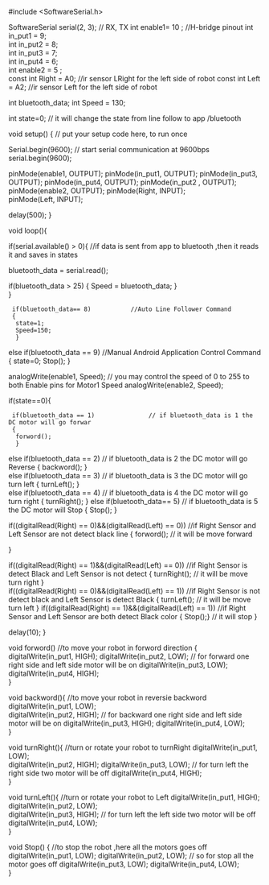 #include <SoftwareSerial.h>

SoftwareSerial serial(2, 3);                  // RX, TX
int enable1= 10 ;                       //H-bridge pinout
int in_put1 = 9;                     
int  in_put2 = 8;                     
int in_put3 = 7;                    
int in_put4 = 6;                    
int enable2 = 5 ;                    
const int Right = A0;                  //ir sensor LRight for the left side of robot
const int Left = A2;                 //ir sensor Left for the left side of robot

int bluetooth_data;
int Speed = 130;  

int state=0;                                // it will change the state from line follow to app /bluetooth


void setup()
{                                               // put your setup code here, to run once

Serial.begin(9600);                       // start serial communication at 9600bps
serial.begin(9600); 

pinMode(enable1, OUTPUT); 
pinMode(in_put1, OUTPUT); 
pinMode(in_put3, OUTPUT); 
pinMode(in_put4, OUTPUT); 
pinMode(in_put2 , OUTPUT); 
pinMode(enable2, OUTPUT); 
pinMode(Right, INPUT);  
pinMode(Left, INPUT); 


delay(500);
}


void loop(){  
  
if(serial.available() > 0){            //if  data is sent from app to bluetooth ,then it reads it and saves in states     

bluetooth_data = serial.read();      

if(bluetooth_data > 25)
{
  Speed = bluetooth_data;
  }      
}

     if(bluetooth_data== 8)           //Auto Line Follower Command
     {
      state=1; 
      Speed=150;
      }   
else if(bluetooth_data == 9)         //Manual Android Application Control Command
{
  state=0; 
  Stop();
  }    

analogWrite(enable1, Speed);             // you may control the speed of  0 to 255 to both  Enable pins for Motor1 Speed 
analogWrite(enable2, Speed); 

if(state==0){     

     if(bluetooth_data == 1)               // if bluetooth_data is 1 the DC motor will go forwar
     {
      forword();
      }  
else if(bluetooth_data == 2)              // if bluetooth_data is 2 the DC motor will go Reverse
{
  backword();
  }  
else if(bluetooth_data == 3)             // if bluetooth_data is 3 the DC motor will go turn left
{
  turnLeft();
  }  
else if(bluetooth_data == 4)            // if bluetooth_data is 4 the DC motor will go turn right
{
  turnRight();
  } 
else if(bluetooth_data== 5)             // if bluetooth_data is 5 the DC motor will  Stop
{
  Stop(); 
  }     
   
if((digitalRead(Right) == 0)&&(digitalRead(Left) == 0))     //if Right Sensor and Left Sensor are not detect black line
{
  forword();                                                     // it will be move forward
  
  } 


if((digitalRead(Right) == 1)&&(digitalRead(Left) == 0))     //if Right Sensor is detect Black and Left Sensor is not detect
{
  turnRight();                                                       // it will be move turn right
  }  
if((digitalRead(Right) == 0)&&(digitalRead(Left) == 1))    //if Right Sensor is not detect black and Left Sensor is detect Black 
{
  turnLeft();                                                        // it will be move turn left
  } 
if((digitalRead(Right) == 1)&&(digitalRead(Left) == 1))    //if Right Sensor and Left Sensor are both detect Black color 
{
  Stop();}                                                           // it will stop
} 

delay(10);
}

void forword()                 //to move your robot in forword direction
{ 
digitalWrite(in_put1, HIGH); 
digitalWrite(in_put2, LOW);    // for forward one right side  and left side motor will be on 
digitalWrite(in_put3, LOW);  
digitalWrite(in_put4, HIGH);  
}

void backword(){               //to move your robot in reversie backword
digitalWrite(in_put1, LOW);  
digitalWrite(in_put2, HIGH);       // for backward one right side  and left side motor will be on 
digitalWrite(in_put3, HIGH); 
digitalWrite(in_put4, LOW);  
}

void turnRight(){             //turn or rotate your robot to turnRight
digitalWrite(in_put1, LOW);  
digitalWrite(in_put2, HIGH); 
digitalWrite(in_put3, LOW);  // for turn left the right side two motor will be off 
digitalWrite(in_put4, HIGH);  
}

void turnLeft(){               //turn or rotate your robot to Left
digitalWrite(in_put1, HIGH); 
digitalWrite(in_put2, LOW);   
digitalWrite(in_put3, HIGH);  // for turn left the left side two motor will be off 
digitalWrite(in_put4, LOW);  
}

void Stop()
{                             //to stop the robot ,here all the motors goes off 
digitalWrite(in_put1, LOW); 
digitalWrite(in_put2, LOW);   // so for stop all the motor goes off 
digitalWrite(in_put3, LOW); 
digitalWrite(in_put4, LOW);  
}
